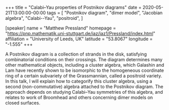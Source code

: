 +++
title = "Calabi–Yau properties of Postnikov diagrams"
date = 2020-05-21T13:00:00-00:00
tags = [
    "Postnikov diagram",
    "dimer model",
    "Jacobian algebra",
    "Calabi--Yau",
    "positroid",
]

[speaker]
  name = "Matthew Pressland"
  homepage = "https://pnp.mathematik.uni-stuttgart.de/iaz/iaz1/Pressland/index.html"
  affiliation = "University of Leeds, UK"
  latitude = "53.8067"
  longitude =  "-1.555"
+++

A Postnikov diagram is a collection of strands in the disk, satisfying
combinatorial conditions on their crossings. The diagram determines many other
mathematical objects, including a cluster algebra, which Galashin and Lam have
recently shown to be isomorphic to the homogeneous coordinate ring of a certain
subvariety of the Grassmannian, called a  positroid variety. In this talk, I
will explain how to categorify this cluster algebra, using a second
(non-commutative) algebra attached to the Postnikov diagram. The approach
depends on studying Calabi–Yau symmetries of this algebra, and relates to work
of Broomhead and others concerning dimer models on closed surfaces.
